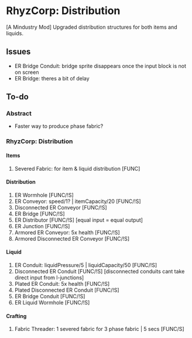 # RhyzCorp: Distribution
[A Mindustry Mod] Upgraded distribution structures for both items and liquids.

## Issues
- ER Bridge Conduit: bridge sprite disappears once the input block is not on screen
- ER Bridge: theres a bit of delay

## To-do

### Abstract
- Faster way to produce phase fabric?

### RhyzCorp: Distribution

#### Items
1) Severed Fabric: for item & liquid distribution [FUNC]

#### Distribution
1) ER Wormhole [FUNC/!S]
2) ER Conveyor: speed/1? | itemCapacity/20 [FUNC/!S]
3) Disconnected ER Conveyor [FUNC/!S]
4) ER Bridge [FUNC/!S]
5) ER Distributor [FUNC/!S] [equal input = equal output]
6) ER Junction [FUNC/!S]
7) Armored ER Conveyor: 5x health [FUNC/!S]
8) Armored Disconnected ER Conveyor [FUNC/!S]

#### Liquid
1) ER Conduit: liquidPressure/5 | liquidCapacity/50 [FUNC/!S]
2) Disconnected ER Conduit [FUNC/!S] [disconnected conduits cant take direct input from l-junctions]
3) Plated ER Conduit: 5x health [FUNC/!S]
4) Plated Disconnected ER Conduit [FUNC/!S]
5) ER Bridge Conduit [FUNC/!S]
6) ER Liquid Wormhole [FUNC/!S]

#### Crafting
1) Fabric Threader: 1 severed fabric for 3 phase fabric | 5 secs [FUNC/S]
